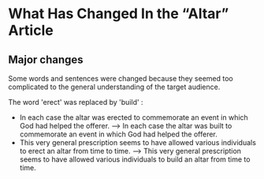 # What Has Changed In the “Altar” Article

## Major changes
Some words and sentences were changed because they seemed too complicated to the general understanding of the target audience.

The word 'erect' was replaced by 'build' : 
- In each case the altar was erected to commemorate an event in which God had helped the offerer.
 --> In each case the altar was built to commemorate an event in which God had helped the offerer.
- This very general prescription seems to have allowed various individuals to erect an altar from time to time.
 --> This very general prescription seems to have allowed various individuals to build an altar from time to time.


